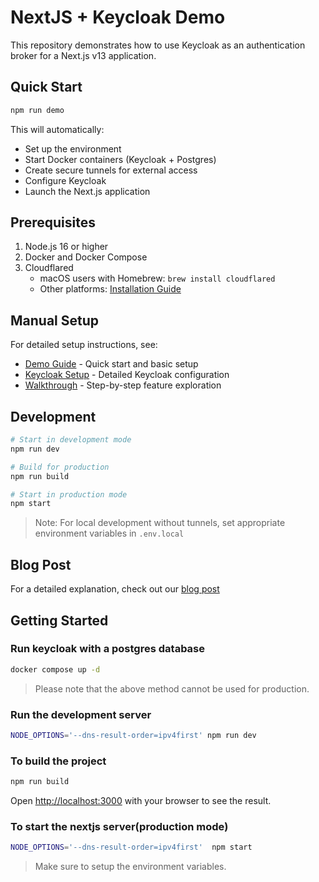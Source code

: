 # NextJS + Keycloak Demo

This repository demonstrates how to use Keycloak as an authentication broker for a Next.js v13 application.

## Quick Start

```bash
npm run demo
```

This will automatically:
- Set up the environment
- Start Docker containers (Keycloak + Postgres)
- Create secure tunnels for external access
- Configure Keycloak
- Launch the Next.js application

## Prerequisites

1. Node.js 16 or higher
2. Docker and Docker Compose
3. Cloudflared
   - macOS users with Homebrew: `brew install cloudflared`
   - Other platforms: [Installation Guide](https://developers.cloudflare.com/cloudflare-one/connections/connect-apps/install-and-setup/installation/)

## Manual Setup

For detailed setup instructions, see:
- [Demo Guide](DEMO.md) - Quick start and basic setup
- [Keycloak Setup](KEYCLOAK_SETUP.md) - Detailed Keycloak configuration
- [Walkthrough](WALKTHROUGH.md) - Step-by-step feature exploration

## Development

```bash
# Start in development mode
npm run dev

# Build for production
npm run build

# Start in production mode
npm start
```

> Note: For local development without tunnels, set appropriate environment variables in `.env.local`

## Blog Post
For a detailed explanation, check out our [blog post](https://medium.com/@harshbhandariv/secure-nextjs-v13-application-with-keycloak-6f68406bb3b5)

## Getting Started

### Run keycloak with a postgres database
```bash
docker compose up -d
```
> Please note that the above method cannot be used for production.

### Run the development server

```bash
NODE_OPTIONS='--dns-result-order=ipv4first' npm run dev
```

### To build the project
```bash
npm run build
```

Open [http://localhost:3000](http://localhost:3000) with your browser to see the result.

### To start the nextjs server(production mode)
```bash
NODE_OPTIONS='--dns-result-order=ipv4first'  npm start
```
> Make sure to setup the environment variables.
